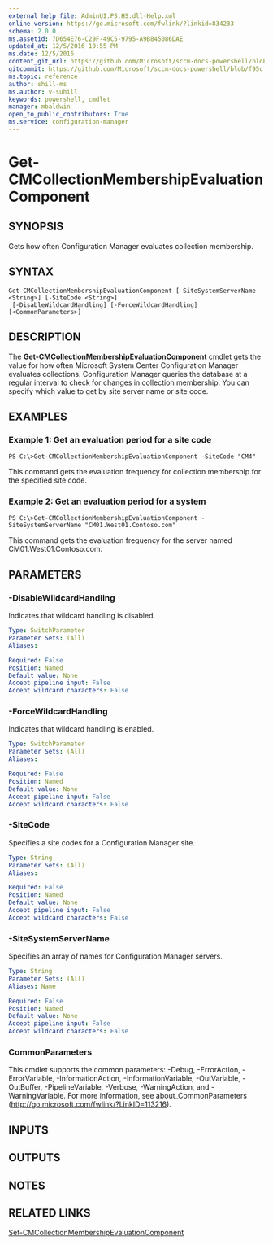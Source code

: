 ```yaml
---
external help file: AdminUI.PS.HS.dll-Help.xml
online version: https://go.microsoft.com/fwlink/?linkid=834233
schema: 2.0.0
ms.assetid: 7D654E76-C29F-49C5-9795-A9B845086DAE
updated_at: 12/5/2016 10:55 PM
ms.date: 12/5/2016
content_git_url: https://github.com/Microsoft/sccm-docs-powershell/blob/master/sccm-cmdlets/ConfigurationManager/vlatest/Get-CMCollectionMembershipEvaluationComponent.md
gitcommit: https://github.com/Microsoft/sccm-docs-powershell/blob/f95cf139be40af870257194c70c82183d89f7a0c/sccm-cmdlets/ConfigurationManager/vlatest/Get-CMCollectionMembershipEvaluationComponent.md
ms.topic: reference
author: shill-ms
ms.author: v-suhill
keywords: powershell, cmdlet
manager: mbaldwin
open_to_public_contributors: True
ms.service: configuration-manager
---
```


# Get-CMCollectionMembershipEvaluationComponent

## SYNOPSIS
Gets how often Configuration Manager evaluates collection membership.

## SYNTAX

```
Get-CMCollectionMembershipEvaluationComponent [-SiteSystemServerName <String>] [-SiteCode <String>]
 [-DisableWildcardHandling] [-ForceWildcardHandling] [<CommonParameters>]
```

## DESCRIPTION
The **Get-CMCollectionMembershipEvaluationComponent** cmdlet gets the value for how often Microsoft System Center Configuration Manager evaluates collections.
Configuration Manager queries the database at a regular interval to check for changes in collection membership.
You can specify which value to get by site server name or site code.

## EXAMPLES

### Example 1: Get an evaluation period for a site code
```
PS C:\>Get-CMCollectionMembershipEvaluationComponent -SiteCode "CM4"
```

This command gets the evaluation frequency for collection membership for the specified site code.

### Example 2: Get an evaluation period for a system
```
PS C:\>Get-CMCollectionMembershipEvaluationComponent -SiteSystemServerName "CM01.West01.Contoso.com"
```

This command gets the evaluation frequency for the server named CM01.West01.Contoso.com.

## PARAMETERS

### -DisableWildcardHandling
Indicates that wildcard handling is disabled.

```yaml
Type: SwitchParameter
Parameter Sets: (All)
Aliases: 

Required: False
Position: Named
Default value: None
Accept pipeline input: False
Accept wildcard characters: False
```

### -ForceWildcardHandling
Indicates that wildcard handling is enabled.

```yaml
Type: SwitchParameter
Parameter Sets: (All)
Aliases: 

Required: False
Position: Named
Default value: None
Accept pipeline input: False
Accept wildcard characters: False
```

### -SiteCode
Specifies a site codes for a Configuration Manager site.

```yaml
Type: String
Parameter Sets: (All)
Aliases: 

Required: False
Position: Named
Default value: None
Accept pipeline input: False
Accept wildcard characters: False
```

### -SiteSystemServerName
Specifies an array of names for Configuration Manager servers.

```yaml
Type: String
Parameter Sets: (All)
Aliases: Name

Required: False
Position: Named
Default value: None
Accept pipeline input: False
Accept wildcard characters: False
```

### CommonParameters
This cmdlet supports the common parameters: -Debug, -ErrorAction, -ErrorVariable, -InformationAction, -InformationVariable, -OutVariable, -OutBuffer, -PipelineVariable, -Verbose, -WarningAction, and -WarningVariable. For more information, see about_CommonParameters (http://go.microsoft.com/fwlink/?LinkID=113216).

## INPUTS

## OUTPUTS

## NOTES

## RELATED LINKS

[Set-CMCollectionMembershipEvaluationComponent](xref:ConfigurationManager/vlatest/Set-CMCollectionMembershipEvaluationComponent.md)



